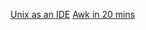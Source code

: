 [Unix as an IDE](http://blog.sanctum.geek.nz/series/unix-as-ide/)
[Awk in 20 mins](http://ferd.ca/awk-in-20-minutes.html)
